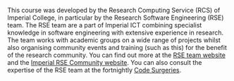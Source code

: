 This course was developed by the Research Computing Service (RCS) of Imperial 
College, in particular by the Research Software Engineering (RSE) team. The RSE 
team are a part of Imperial ICT combining specialist knowledge in software 
engineering with extensive experience in research. The team works with academic 
groups on a wide range of projects whilst also organising community events and 
training (such as this) for the benefit of the research community. You can find 
out more at the [RSE team website][RSE] and the [Imperial RSE Community 
website][community]. You can also consult the expertise of the RSE team at the 
fortnightly [Code Surgeries][surgery].

[RSE]: https://www.imperial.ac.uk/admin-services/ict/self-service/research-support/rcs/service-offering/research-software-engineering/
[community]: https://www.imperial.ac.uk/computational-methods/rse/
[surgery]: https://www.imperial.ac.uk/admin-services/ict/self-service/research-support/rcs/service-offering/research-software-engineering/code-surgeries/


